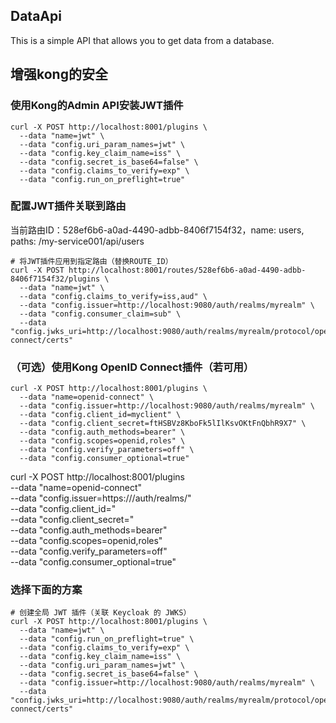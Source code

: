 ## DataApi
This is a simple API that allows you to get data from a database.

## 增强kong的安全
### 使用Kong的Admin API安装JWT插件
```shell
curl -X POST http://localhost:8001/plugins \
  --data "name=jwt" \
  --data "config.uri_param_names=jwt" \
  --data "config.key_claim_name=iss" \
  --data "config.secret_is_base64=false" \
  --data "config.claims_to_verify=exp" \
  --data "config.run_on_preflight=true"
```
### 配置JWT插件关联到路由
当前路由ID：528ef6b6-a0ad-4490-adbb-8406f7154f32，name: users, paths: /my-service001/api/users
```shell
# 将JWT插件应用到指定路由（替换ROUTE_ID）
curl -X POST http://localhost:8001/routes/528ef6b6-a0ad-4490-adbb-8406f7154f32/plugins \
  --data "name=jwt" \
  --data "config.claims_to_verify=iss,aud" \
  --data "config.issuer=http://localhost:9080/auth/realms/myrealm" \
  --data "config.consumer_claim=sub" \
  --data "config.jwks_uri=http://localhost:9080/auth/realms/myrealm/protocol/openid-connect/certs"
```

### （可选）使用Kong OpenID Connect插件（若可用）
```shell
curl -X POST http://localhost:8001/plugins \
  --data "name=openid-connect" \
  --data "config.issuer=http://localhost:9080/auth/realms/myrealm" \
  --data "config.client_id=myclient" \
  --data "config.client_secret=ftHSBVz8KboFk5lIlKsvOKtFnQbhR9X7" \
  --data "config.auth_methods=bearer" \
  --data "config.scopes=openid,roles" \
  --data "config.verify_parameters=off" \
  --data "config.consumer_optional=true"
```

curl -X POST http://localhost:8001/plugins \
  --data "name=openid-connect" \
  --data "config.issuer=https://<keycloak-host>/auth/realms/<realm>" \
  --data "config.client_id=<client-id>" \
  --data "config.client_secret=<client-secret>" \
  --data "config.auth_methods=bearer" \
  --data "config.scopes=openid,roles" \
  --data "config.verify_parameters=off" \
  --data "config.consumer_optional=true"

### 选择下面的方案
```shell
# 创建全局 JWT 插件（关联 Keycloak 的 JWKS）
curl -X POST http://localhost:8001/plugins \
  --data "name=jwt" \
  --data "config.run_on_preflight=true" \
  --data "config.claims_to_verify=exp" \
  --data "config.key_claim_name=iss" \
  --data "config.uri_param_names=jwt" \
  --data "config.secret_is_base64=false" \
  --data "config.issuer=http://localhost:9080/auth/realms/myrealm" \
  --data "config.jwks_uri=http://localhost:9080/auth/realms/myrealm/protocol/openid-connect/certs"

```